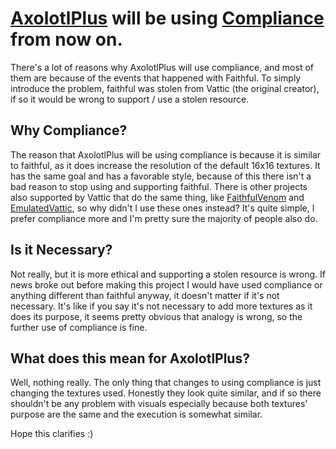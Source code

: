# [AxolotlPlus](https://github.com/ThatBaratieCook/AxolotlPlus) will be using [Compliance](https://compliancepack.net/) from now on.

There's a lot of reasons why AxolotlPlus will use compliance, and most of them are because of the events that happened with Faithful. To simply introduce the problem, faithful was stolen from Vattic (the original creator), if so it would be wrong to support / use a stolen resource.




## Why Compliance?

The reason that AxolotlPlus will be using compliance is because it is similar to faithful, as it does increase the resolution of the default 16x16 textures. It has the same goal and has a favorable style, because of this there isn't a bad reason to stop using and supporting faithful. There is other projects also supported by Vattic that do the same thing, like [FaithfulVenom](https://antvenom.com/files) and [EmulatedVattic](https://github.com/emulatedvattic), so why didn't I use these ones instead? It's quite simple, I prefer compliance more and I'm  pretty sure the majority of people also do.


## Is it Necessary?
Not really, but it is more ethical and supporting a stolen resource is wrong. If news broke out before making this project I would have used compliance or anything different than faithful anyway, it doesn't matter if it's not necessary. It's like if you say it's not necessary to add more textures as it does its purpose, it seems pretty obvious that analogy is wrong, so the further use of compliance is fine.

## What does this mean for AxolotlPlus?

Well, nothing really. The only thing that changes to using compliance is just changing the textures used. Honestly they look quite similar, and if so there shouldn't be any problem with visuals especially because both textures' purpose are the same and the execution is somewhat similar. 

Hope this clarifies :)
